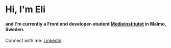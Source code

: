 # Hi, I'm Eli
#### and I'm currently a Front end developer-student <a href="https://medieinstitutet.se/utbildningar/front-end-developer/" target="_blank">Medieinstitutet</a> in Malmo, Sweden.

Connect with me: <a href="https://www.linkedin.com/in/elina-ennab-13ba57249/?originalSubdomain=se" target="_blank">LinkedIn</a>.

